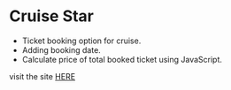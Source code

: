 # Cruise Star

- Ticket booking option for cruise.
- Adding booking date.
- Calculate price of total booked ticket using JavaScript.

visit the site [HERE](https://umarfchy.github.io/cruise-star/index.html)
